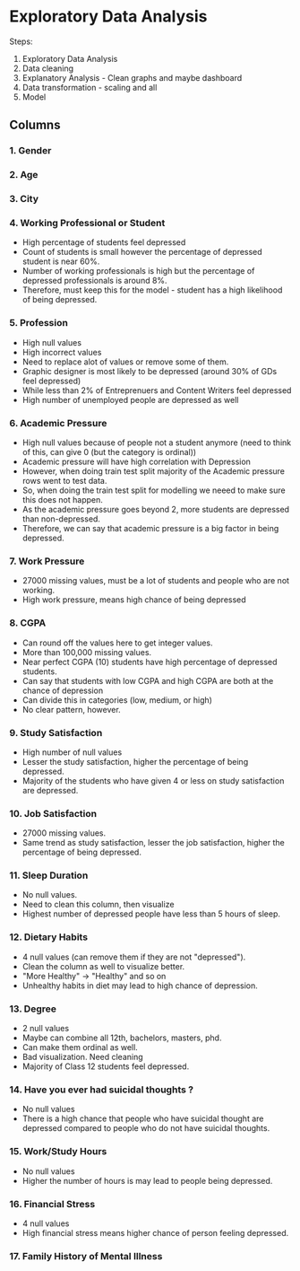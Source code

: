 # Exploratory Data Analysis

Steps:

1. Exploratory Data Analysis
2. Data cleaning
3. Explanatory Analysis - Clean graphs and maybe dashboard
4. Data transformation - scaling and all
5. Model

## Columns

### 1. Gender

### 2. Age

### 3. City

### 4. Working Professional or Student

- High percentage of students feel depressed
- Count of students is small however the percentage of depressed student is near 60%.
- Number of working professionals is high but the percentage of depressed professionals is around 8%.
- Therefore, must keep this for the model - student has a high likelihood of being depressed.

### 5. Profession

- High null values
- High incorrect values
- Need to replace alot of values or remove some of them.
- Graphic designer is most likely to be depressed (around 30% of GDs feel depressed)
- While less than 2% of Entreprenuers and Content Writers feel depressed
- High number of unemployed people are depressed as well

### 6. Academic Pressure

- High null values because of people not a student anymore (need to think of this, can give 0 (but the category is ordinal))
- Academic pressure will have high correlation with Depression
- However, when doing train test split majority of the Academic pressure rows went to test data.
- So, when doing the train test split for modelling we neeed to make sure this does not happen.
- As the academic pressure goes beyond 2, more students are depressed than non-depressed.
- Therefore, we can say that academic pressure is a big factor in being depressed.

### 7. Work Pressure

- 27000 missing values, must be a lot of students and people who are not working.
- High work pressure, means high chance of being depressed

### 8. CGPA

- Can round off the values here to get integer values.
- More than 100,000 missing values.
- Near perfect CGPA (10) students have high percentage of depressed students.
- Can say that students with low CGPA and high CGPA are both at the chance of depression
- Can divide this in categories (low, medium, or high)
- No clear pattern, however.

### 9. Study Satisfaction

- High number of null values
- Lesser the study satisfaction, higher the percentage of being depressed.
- Majority of the students who have given 4 or less on study satisfaction are depressed.

### 10. Job Satisfaction

- 27000 missing values.
- Same trend as study satisfaction, lesser the job satisfaction, higher the percentage of being depressed.

### 11. Sleep Duration

- No null values.
- Need to clean this column, then visualize
- Highest number of depressed people have less than 5 hours of sleep.

### 12. Dietary Habits

- 4 null values (can remove them if they are not "depressed").
- Clean the column as well to visualize better.
- "More Healthy" -> "Healthy" and so on
- Unhealthy habits in diet may lead to high chance of depression.

### 13. Degree

- 2 null values
- Maybe can combine all 12th, bachelors, masters, phd.
- Can make them ordinal as well.
- Bad visualization. Need cleaning
- Majority of Class 12 students feel depressed.

### 14. Have you ever had suicidal thoughts ?

- No null values
- There is a high chance that people who have suicidal thought are depressed compared to people who do not have suicidal thoughts.

### 15. Work/Study Hours

- No null values
- Higher the number of hours is may lead to people being depressed.

### 16. Financial Stress

- 4 null values
- High financial stress means higher chance of person feeling depressed.

### 17. Family History of Mental Illness


